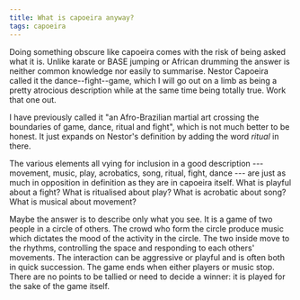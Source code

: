 ```yaml
---
title: What is capoeira anyway?
tags: capoeira
---
```


Doing something obscure like capoeira comes with the risk of being asked
what it is. Unlike karate or BASE jumping or African drumming the answer
is neither common knowledge nor easily to summarise. Nestor Capoeira
called it the dance--fight--game, which I will go out on a limb as being
a pretty atrocious description while at the same time being totally
true. Work that one out.

I have previously called it "an Afro-Brazilian martial art crossing the
boundaries of game, dance, ritual and fight", which is not much better
to be honest. It just expands on Nestor's definition by adding the word
_ritual_ in there.

The various elements all vying for inclusion in a good description ---
movement, music, play, acrobatics, song, ritual, fight, dance --- are
just as much in opposition in definition as they are in capoeira itself.
What is playful about a fight? What is ritualised about play? What is
acrobatic about song? What is musical about movement?

Maybe the answer is to describe only what you see. It is a game of two
people in a circle of others. The crowd who form the circle produce
music which dictates the mood of the activity in the circle. The two
inside move to the rhythms, controlling the space and responding to each
others' movements. The interaction can be aggressive or playful and
is often both in quick succession. The game ends when either players or
music stop. There are no points to be tallied or need to decide a
winner: it is played for the sake of the game itself.
